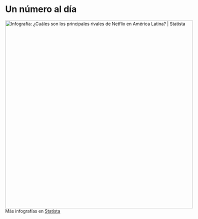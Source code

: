# Un número al día


<a href="https://es.statista.com/grafico/29404/servicios-de-streaming-con-mas-suscriptores-en-america-latina/" title="Infografía: ¿Cuáles son los principales rivales de Netflix en América Latina? | Statista"><img src="https://cdn.statcdn.com/Infographic/images/normal/29404.jpeg" alt="Infografía: ¿Cuáles son los principales rivales de Netflix en América Latina? | Statista" width="600" height="auto" style="width: 600px; height: auto !important; max-width:960px;-ms-interpolation-mode: bicubic;"/></a> Más infografías en <a href="https://es.statista.com/grafico-del-dia/">Statista</a>
